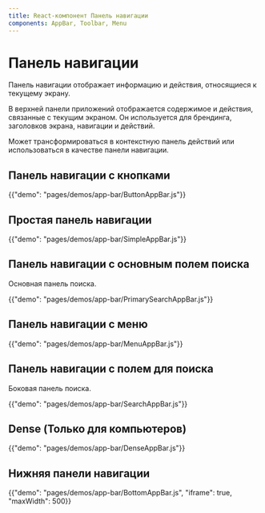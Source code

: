 ```yaml
---
title: React-компонент Панель навигации
components: AppBar, Toolbar, Menu
---
```


# Панель навигации

<p class="description">Панель навигации отображает информацию и действия, относящиеся к текущему экрану.</p>

В [](https://material.io/design/components/app-bars-top.html)верхней панели приложений</a> отображается содержимое и действия, связанные с текущим экраном. Он используется для брендинга, заголовков экрана, навигации и действий.

Может трансформироваться в контекстную панель действий или использоваться в качестве панели навигации.

## Панель навигации с кнопками

{{"demo": "pages/demos/app-bar/ButtonAppBar.js"}}

## Простая панель навигации

{{"demo": "pages/demos/app-bar/SimpleAppBar.js"}}

## Панель навигации с основным полем поиска

Основная панель поиска.

{{"demo": "pages/demos/app-bar/PrimarySearchAppBar.js"}}

## Панель навигации с меню

{{"demo": "pages/demos/app-bar/MenuAppBar.js"}}

## Панель навигации с полем для поиска

Боковая панель поиска.

{{"demo": "pages/demos/app-bar/SearchAppBar.js"}}

## Dense (Только для компьютеров)

{{"demo": "pages/demos/app-bar/DenseAppBar.js"}}

## Нижняя панели навигации

{{"demo": "pages/demos/app-bar/BottomAppBar.js", "iframe": true, "maxWidth": 500}}
